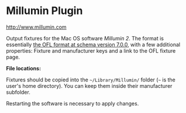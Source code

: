 # Millumin Plugin

<http://www.millumin.com>

Output fixtures for the Mac OS software *Millumin 2*. The format is essentially [the OFL format at schema version 7.0.0](https://github.com/OpenLightingProject/open-fixture-library/blob/schema-7.0.0/docs/fixture-format.md), with a few additional properties: Fixture and manufacturer keys and a link to the OFL fixture page.

**File locations:**

Fixtures should be copied into the `~/Library/Millumin/` folder (`~` is the user's home directory). You can keep them inside their manufacturer subfolder.

Restarting the software is necessary to apply changes.
